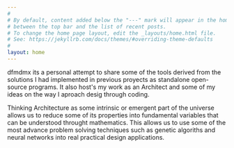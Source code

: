 ```yaml
---
#
# By default, content added below the "---" mark will appear in the home page
# between the top bar and the list of recent posts.
# To change the home page layout, edit the _layouts/home.html file.
# See: https://jekyllrb.com/docs/themes/#overriding-theme-defaults
#
layout: home
---
```


dfmdmx its a personal attempt to share some of the tools derived from the solutions I had implemented in previous proyects as standalone open-source programs. It also host's my work as an Architect and some of my ideas on the way I aproach desig through coding.

Thinking Architecture as some intrinsic or emergent part of the universe allows us to reduce some of its properties into fundamental variables that can be understood throught mathematics. This allows us to use some of the most advance problem solving techniques such as genetic algoriths and neural networks into real practical design applications.
